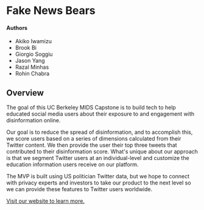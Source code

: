 # Fake News Bears

#### Authors
* Akiko Iwamizu
* Brook Bi
* Giorgio Soggiu
* Jason Yang
* Razal Minhas
* Rohin Chabra


## Overview

The goal of this UC Berkeley MIDS Capstone is to build tech to help educated social media users about their exposure to and engagement with disinformation online.

Our goal is to reduce the spread of disinformation, and to accomplish this, we score users based on a series of dimensions calculated from their Twitter content. We then provide the user their top three tweets that contributed to their disinformation score. What's unique about our approach is that we segment Twitter users at an individual-level and customize the education information users receive on our platform.

The MVP is built using US politician Twitter data, but we hope to connect with privacy experts and investors to take our product to the next level so we can provide these features to Twitter users worldwide.

[Visit our website to learn more.](https://www.fakenewsbears.org/)
